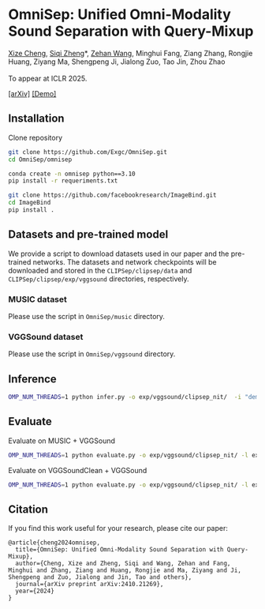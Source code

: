 # OmniSep: Unified Omni-Modality Sound Separation with Query-Mixup

[Xize Cheng](https://salu133445.github.io/), 
[Siqi Zheng]()*, 
[Zehan Wang](), 
Minghui Fang, 
Ziang Zhang, 
Rongjie Huang, 
Ziyang Ma, 
Shengpeng Ji,
Jialong Zuo, 
Tao Jin, 
Zhou Zhao <br> <br>
To appear at ICLR 2025. <br>

[[arXiv]](https://arxiv.org/abs/2410.21269) [[Demo]](https://sony.github.io/CLIPSep)<br>


## Installation

Clone repository

```bash
git clone https://github.com/Exgc/OmniSep.git
cd OmniSep/omnisep

conda create -n omnisep python==3.10
pip install -r requeriments.txt

git clone https://github.com/facebookresearch/ImageBind.git
cd ImageBind
pip install .

```

## Datasets and pre-trained model 
We provide a script to download datasets used in our paper and the pre-trained networks. The datasets and network checkpoints will be downloaded and stored in the `CLIPSep/clipsep/data` and `CLIPSep/clipsep/exp/vggsound` directories, respectively.

### MUSIC dataset
Please use the script in `OmniSep/music` directory.
### VGGSound dataset
Please use the script in `OmniSep/vggsound` directory.


## Inference

```bash
OMP_NUM_THREADS=1 python infer.py -o exp/vggsound/clipsep_nit/  -i "demo/audio/hvCj8Dk0Su4.wav" --text_query "playing bagpipes" -f "exp/vggsound/clipsep_nit/hvCj8Dk0Su4/playing bagpipes.wav"
```

## Evaluate 

Evaluate on MUSIC + VGGSound  

```bash
OMP_NUM_THREADS=1 python evaluate.py -o exp/vggsound/clipsep_nit/ -l exp/vggsound/clipsep_nit/eval_woPIT_MUISC_VGGS.txt -t data/MUSIC-v1/solo/test.csv -t2 data/vggsound-v1/test-good-no-music.csv --no-pit --prompt_ens
```

Evaluate on VGGSoundClean + VGGSound  

```bash
OMP_NUM_THREADS=1 python evaluate.py -o exp/vggsound/clipsep_nit/ -l exp/vggsound/clipsep_nit/eval_woPIT_VGGS_VGGSN.txt -t data/vggsound-v1/test-good.csv -t2 data/vggsound-v1/test-no-music.csv --no-pit --prompt_ens
```
  
## Citation
If you find this work useful for your research, please cite our paper:

```
@article{cheng2024omnisep,
  title={OmniSep: Unified Omni-Modality Sound Separation with Query-Mixup},
  author={Cheng, Xize and Zheng, Siqi and Wang, Zehan and Fang, Minghui and Zhang, Ziang and Huang, Rongjie and Ma, Ziyang and Ji, Shengpeng and Zuo, Jialong and Jin, Tao and others},
  journal={arXiv preprint arXiv:2410.21269},
  year={2024}
}
```
